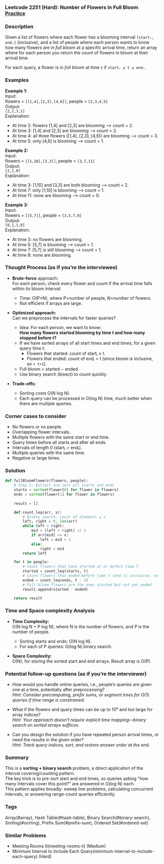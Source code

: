 ### Leetcode 2251 (Hard): Number of Flowers in Full Bloom [Practice](https://leetcode.com/problems/number-of-flowers-in-full-bloom)

### Description  
Given a list of flowers where each flower has a blooming interval `[startᵢ, endᵢ]` (inclusive), and a list of people where each person wants to know how many flowers are in *full bloom* at a specific arrival time, return an array where for each person you return the count of flowers in bloom at their arrival time.

For each query, a flower is in *full bloom* at time `t` if `startᵢ ≤ t ≤ endᵢ`.

### Examples  

**Example 1:**  
Input:  
flowers = `[[1,4],[2,3],[4,6]]`, people = `[2,3,4,5]`  
Output:  
`[2,2,3,1]`  
Explanation:  
- At time 2: flowers [1,4] and [2,3] are blooming ⟶ count = 2.  
- At time 3: [1,4] and [2,3] are blooming ⟶ count = 2.  
- At time 4: all three flowers ([1,4], [2,3], [4,6]) are blooming ⟶ count = 3.  
- At time 5: only [4,6] is blooming ⟶ count = 1.

**Example 2:**  
Input:  
flowers = `[[1,10],[3,3]]`, people = `[3,7,11]`  
Output:  
`[2,1,0]`  
Explanation:  
- At time 3: [1,10] and [3,3] are both blooming ⟶ count = 2.  
- At time 7: only [1,10] is blooming ⟶ count = 1.  
- At time 11: none are blooming ⟶ count = 0.

**Example 3:**  
Input:  
flowers = `[[5,7]]`, people = `[3,5,7,8]`  
Output:  
`[0,1,1,0]`  
Explanation:  
- At time 3: no flowers are blooming.
- At time 5: [5,7] is blooming ⟶ count = 1.
- At time 7: [5,7] is still blooming ⟶ count = 1.
- At time 8: none are blooming.

### Thought Process (as if you’re the interviewee)  
- **Brute-force** approach:  
  For each person, check every flower and count if the arrival time falls within its bloom interval.  
  - Time: O(P×N), where P=number of people, N=number of flowers.  
  - Not efficient if arrays are large.

- **Optimized approach:**  
  Can we preprocess the intervals for faster queries?  
  - Idea: For each person, we want to know:  
    **How many flowers started blooming by time t and how many stopped before t?**  
  - If we have sorted arrays of all start times and end times, for a given query time t:
    - Flowers that started: count of startᵢ ≤ t.
    - Flowers that ended: count of endᵢ < t (since bloom is inclusive, so `< t+1`).
  - Full bloom = started − ended.
  - Use binary search (bisect) to count quickly.

- **Trade-offs:**  
  - Sorting costs O(N log N).
  - Each query can be processed in O(log N) time, much better when there are multiple queries.

### Corner cases to consider  
- No flowers or no people.
- Overlapping flower intervals.
- Multiple flowers with the same start or end time.
- Query times before all starts and after all ends.
- Intervals of length 0 (startᵢ = endᵢ).
- Multiple queries with the same time.
- Negative or large times.

### Solution

```python
def fullBloomFlowers(flowers, people):
    # Step 1: Extract and sort all starts and ends
    starts = sorted(flower[0] for flower in flowers)
    ends = sorted(flower[1] for flower in flowers)
    
    result = []

    def count_leq(arr, x):
        # Binary search: count of elements ≤ x
        left, right = 0, len(arr)
        while left < right:
            mid = (left + right) // 2
            if arr[mid] <= x:
                left = mid + 1
            else:
                right = mid
        return left

    for t in people:
        # Count flowers that have started at or before time t
        started = count_leq(starts, t)
        # Count flowers that ended before time t (end is inclusive, so check ≤ t-1)
        ended = count_leq(ends, t - 1)
        # Full bloom flowers are the ones started but not yet ended
        result.append(started - ended)

    return result
```

### Time and Space complexity Analysis  

- **Time Complexity:**  
  O(N log N + P log N), where N is the number of flowers, and P is the number of people.  
  - Sorting starts and ends: O(N log N).
  - For each of P queries: O(log N) binary search.

- **Space Complexity:**  
  O(N), for storing the sorted start and end arrays. Result array is O(P).

### Potential follow-up questions (as if you’re the interviewer)  

- How would you handle online queries, i.e., people’s queries are given one at a time, potentially after preprocessing?  
  *Hint: Consider precomputing, prefix sums, or segment trees for O(1) queries if time range is constrained.*

- What if the flowers and query times can be up to 10⁹ and too large for array indices?  
  *Hint: Your approach doesn’t require explicit time mapping—binary search on sorted arrays suffices.*

- Can you design the solution if you have repeated person arrival times, or need the results in the given order?  
  *Hint: Track query indices, sort, and restore answer order at the end.*

### Summary
This is a **sorting + binary search** problem, a direct application of the interval covering/counting pattern.  
The key trick is to pre-sort start and end times, so queries asking "how many intervals cover this point?" are answered in O(log N) each.  
This pattern applies broadly: sweep line problems, calculating concurrent intervals, or answering range-count queries efficiently.

### Tags
Array(#array), Hash Table(#hash-table), Binary Search(#binary-search), Sorting(#sorting), Prefix Sum(#prefix-sum), Ordered Set(#ordered-set)

### Similar Problems
- Meeting Rooms II(meeting-rooms-ii) (Medium)
- Minimum Interval to Include Each Query(minimum-interval-to-include-each-query) (Hard)